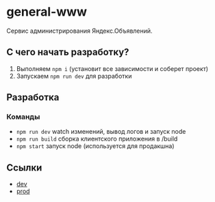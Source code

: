 # general-www
Сервис администрирования Яндекс.Объявлений.

## С чего начать разработку?
1. Выполняем `npm i` (установит все зависимости и соберет проект)
2. Запускаем `npm run dev` для разработки

## Разработка

### Команды
* `npm run dev` watch изменений, вывод логов и запуск node
* `npm run build` сборка клиентского приложения в /build
* `npm start` запуск node (используется для продакшна)

## Ссылки
* [dev](https://general.test.vertis.yandex-team.ru)
* [prod](https://general.vertis.yandex-team.ru)

